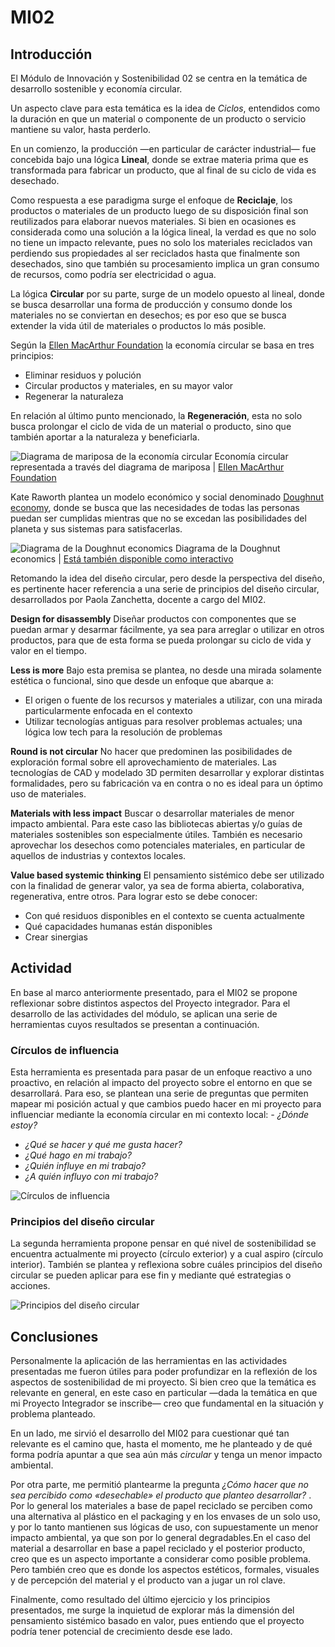 # MI02

## Introducción
El Módulo de Innovación y Sostenibilidad 02 se centra en la temática de desarrollo sostenible y economía circular.

Un aspecto clave para esta temática es la idea de <i>Ciclos</i>, entendidos como la duración en que un material o componente de un producto o servicio mantiene su valor, hasta perderlo.

En un comienzo, la producción —en particular de carácter industrial— fue concebida bajo una lógica <b>Lineal</b>, donde se extrae materia prima que es transformada para fabricar un producto, que al final de su ciclo de vida es desechado.

Como respuesta a ese paradigma surge el enfoque de <b>Reciclaje</b>, los productos o materiales de un producto luego de su disposición final son reutilizados para elaborar nuevos materiales. Si bien en ocasiones es considerada como una solución a la lógica lineal, la verdad es que no solo no tiene un impacto relevante, pues no solo los materiales reciclados van perdiendo sus propiedades al ser reciclados hasta que finalmente son desechados, sino que también su procesamiento implica un gran consumo de recursos, como podría ser electricidad o agua.

La lógica <b>Circular</b> por su parte, surge de un modelo opuesto al lineal, donde se busca desarrollar una forma de producción y consumo donde los materiales no se conviertan en desechos; es por eso que se busca extender la vida útil de materiales o productos lo más posible. 

Según la [Ellen MacArthur Foundation](https://www.ellenmacarthurfoundation.org/topics/circular-economy-introduction/overview) la economía circular se basa en tres principios:
- Eliminar residuos y polución
- Circular productos y materiales, en su mayor valor
- Regenerar la naturaleza

En relación al último punto mencionado,  la <b>Regeneración</b>, esta no solo busca prolongar el ciclo de vida de un material o producto, sino que también aportar a la naturaleza y beneficiarla.

![Diagrama de mariposa de la economía circular](<../images/MI02/imagen 1.png>)
Economía circular representada a través del diagrama de mariposa | [Ellen MacArthur Foundation](https://www.ellenmacarthurfoundation.org/circular-economy-diagram)


Kate Raworth plantea un modelo económico y social denominado [Doughnut economy](https://www.kateraworth.com/doughnut/), donde se busca que las necesidades de todas las personas puedan ser cumplidas mientras que no se excedan las posibilidades del planeta y sus sistemas para satisfacerlas.

![Diagrama de la Doughnut economics](<../images/MI02/imagen 2.jpg>)
Diagrama de la Doughnut economics | [ Está también disponible como interactivo](https://www.kateraworth.com/wp/wp-content/rolloverdoughnut/)


Retomando la idea del diseño circular, pero desde la perspectiva del diseño, es pertinente hacer referencia a una serie de principios del diseño circular, desarrollados por Paola Zanchetta, docente a cargo del MI02.

<b>Design for disassembly</b>
Diseñar productos con componentes que se puedan armar y desarmar fácilmente, ya sea para arreglar o utilizar en otros productos, para que de esta forma se pueda prolongar su ciclo de vida y valor en el tiempo.

<b>Less is more</b>
Bajo esta premisa se plantea, no desde una mirada solamente estética o funcional, sino que desde un enfoque que abarque a:
- El origen o fuente de los recursos y materiales a utilizar, con una mirada particularmente enfocada en el contexto
- Utilizar tecnologías antiguas para resolver problemas actuales; una lógica low tech para la resolución de problemas

<b>Round is not circular</b>
No hacer que predominen las posibilidades de exploración formal sobre ell aprovechamiento de materiales. Las tecnologías de CAD y modelado 3D permiten desarrollar y explorar distintas formalidades, pero su fabricación va en contra o no es ideal para un óptimo uso de materiales.

<b>Materials with less impact</b>
Buscar o desarrollar materiales de menor impacto ambiental. Para este caso las bibliotecas abiertas y/o guías de materiales sostenibles son especialmente útiles. También es necesario aprovechar los desechos como potenciales materiales, en particular de aquellos de industrias y contextos locales.

<b>Value based systemic thinking</b>
El pensamiento sistémico debe ser utilizado con la finalidad de generar valor, ya sea de forma abierta, colaborativa, regenerativa, entre otros. 
Para lograr esto se debe conocer:
- Con qué residuos disponibles en el contexto se cuenta actualmente 
- Qué capacidades humanas están disponibles
- Crear sinergias



## Actividad
En base al marco anteriormente presentado, para el MI02 se propone reflexionar sobre distintos aspectos del Proyecto integrador. Para el desarrollo de las actividades del módulo, se aplican una serie de herramientas cuyos resultados se presentan a continuación. 


### Círculos de influencia
Esta herramienta es presentada para pasar de un enfoque reactivo a uno proactivo, en relación al impacto del proyecto sobre el entorno en que se desarrollará. Para eso, se plantean una serie de preguntas que permiten mapear mi posición actual y que cambios puedo hacer en mi proyecto para influenciar mediante la economía circular en mi contexto local:
<i>- ¿Dónde estoy?
- ¿Qué se hacer y qué me gusta hacer?
- ¿Qué hago en mi trabajo?
- ¿Quién influye en mi trabajo?
- ¿A quién influyo con mi trabajo?</i>

![Círculos de influencia](<../images/MI02/imagen 3.png>)


### Principios del diseño circular
La segunda herramienta propone pensar en qué nivel de sostenibilidad se encuentra actualmente mi proyecto (círculo exterior) y a cual aspiro (círculo interior). También se plantea y reflexiona sobre cuáles principios del diseño circular se pueden aplicar para ese fin y mediante qué estrategias o acciones.

![Principios del diseño circular](<../images/MI02/imagen 4.png>)


## Conclusiones

Personalmente la aplicación de las herramientas en las actividades presentadas me fueron útiles para poder profundizar en la reflexión de los aspectos de sostenibilidad de mi proyecto. Si bien creo que la temática es relevante en general, en este caso en particular —dada la temática en que mi Proyecto Integrador se inscribe— creo que fundamental en la situación y problema planteado.

En un lado, me sirvió el desarrollo del MI02 para cuestionar qué tan relevante es el camino que, hasta el momento, me he planteado y de qué forma podría apuntar a que sea aún más <i>circular</i> y tenga un menor impacto ambiental.

Por otra parte, me permitió plantearme la pregunta <i> ¿Cómo hacer que no sea percibido como «desechable» el producto que planteo desarrollar? </i>. 
Por lo general los materiales a base de papel reciclado se perciben como una alternativa al plástico en el packaging y en los envases de un solo uso, y por lo tanto mantienen sus lógicas de uso, con supuestamente un menor impacto ambiental, ya que son por lo general degradables.En el caso del material a desarrollar en base a papel reciclado y el posterior producto, creo que es un aspecto importante a considerar como posible problema. Pero también creo que es donde los aspectos estéticos, formales, visuales y de percepción del material y el producto van a jugar un rol clave.

Finalmente, como resultado del último ejercicio y los principios presentados, me surge la inquietud de explorar más la dimensión del pensamiento sistémico basado en valor, pues entiendo que el proyecto podría tener potencial de crecimiento desde ese lado.
